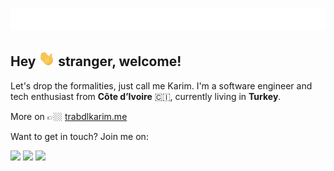 <p align="left"><img alt="Welcome" src="https://raw.githubusercontent.com/trabdlkarim/trabdlkarim/master/assets/gifs/quote.gif"/></p>

## Hey <img src="https://raw.githubusercontent.com/trabdlkarim/trabdlkarim/master/assets/gifs/hi.gif" height="25" /> stranger, welcome!

Let's drop the formalities, just call me Karim. I'm a software engineer and tech enthusiast from **Côte d’Ivoire** 🇨🇮, currently living in **Turkey**.

More on 👉🏼 <a href="https://trabdlkarim.me/" target="_blank">trabdlkarim.me</a>

Want to get in touch? Join me on:

[<img height="30" src = "https://img.shields.io/badge/Mail-c14438?&style=for-the-badge&logo=gmail&logoColor=white"/>][Mail]
[<img height="30" src="https://img.shields.io/badge/Telegram-%231DA1F2.svg?&style=for-the-badge&logo=telegram&logoColor=white" />][Telegram]
[<img height="30" src="https://img.shields.io/badge/Linkedin-blue.svg?&style=for-the-badge&logo=linkedin&logoColor=white" />][LinkedIn]


[Telegram]: https://t.me/trabdlkarim
[Mail]: mailto:mail@trabdlkarim.me
[Linkedin]: https://www.linkedin.com/in/trabdlkarim/

